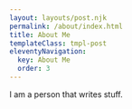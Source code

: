 ```yaml
---
layout: layouts/post.njk
permalink: /about/index.html
title: About Me
templateClass: tmpl-post
eleventyNavigation:
  key: About Me
  order: 3
---
```

<div class="container">
I am a person that writes stuff.
</div>
